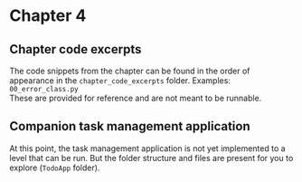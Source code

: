 # Chapter 4


## Chapter code excerpts
The code snippets from the chapter can be found in the order of appearance in the `chapter_code_excerpts` folder. Examples: `00_error_class.py`  
These are provided for reference and are not meant to be runnable.


## Companion task management application

At this point, the task management application is not yet implemented to a level that can be run. But the folder structure and files are present for you to explore (`TodoApp` folder).

